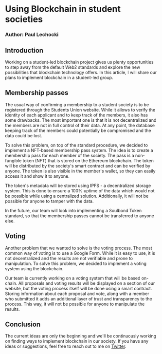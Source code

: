 # Using Blockchain in student societies

### Author: Paul Lechocki

## Introduction

Working on a student-led blockchain project gives us plenty opportunities to step away from the default Web2 standards and explore the new possibilities that blockchain technology offers. In this article, I will share our plans to implement blockchain in a student-led group.

## Membership passes

The usual way of confirming a membership to a student society is to be registered through the Students Union website. While it allows to verify the identity of each applicant and to keep track of the members, it also has some drawbacks. The most important one is that it is not decentralized and the members are not in full control of their data. At any point, the database keeping track of the members could potentially be compromised and the data could be lost.

To solve this problem, on top of the standard procedure, we decided to implement a NFT-based membership pass system. The idea is to create a membership pass for each member of the society. The pass is a non-fungible token (NFT) that is stored on the Ethereum blockchain. The token will be distributed by the society's smart contract and can be verified by anyone. The token is also visible in the member's wallet, so they can easily access it and show it to anyone.

The token's metadata will be stored using IPFS - a decentralized storage system. This is done to ensure a 100% uptime of the data which would not be possible while using a centralized solution. Additionally, it will not be possible for anyone to tamper with the data.

In the future, our team will look into implementing a Soulbond Token standard, so that the membership passes cannot be transferred to anyone else.

## Voting

Another problem that we wanted to solve is the voting process. The most common way of voting is to use a Google Form. While it is easy to use, it is not decentralized and the results are not verifiable and prone to manipulation. To solve this problem, we decided to implement a voting system using the blockchain. 

Our team is currently working on a voting system that will be based on-chain. All proposals and voting results will be displayed on a section of our website, but the voting process itself will be done using a smart contract. Storing information about each proposal and vote, along with a member who submitted it adds an additional layer of trust and transparency to the process. This way, it will not be possible for anyone to manipulate the results.

## Conclusion
The current ideas are only the beginning and we'll be continuously working on finding ways to implement blockchain in our society. If you have any ideas or suggestions, feel free to reach out to me on [Twitter](https://twitter.com/kryptopauldev).
